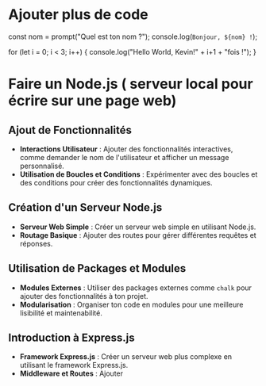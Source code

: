
# Ajouter plus de code 

const nom = prompt("Quel est ton nom ?");
console.log(`Bonjour, ${nom} !`);

for (let i = 0; i < 3; i++) {
    console.log("Hello World, Kevin!" + i+1 + "fois !");
}

# Faire un Node.js ( serveur local pour écrire sur une page web)


## Ajout de Fonctionnalités
- **Interactions Utilisateur** : Ajouter des fonctionnalités interactives, comme demander le nom de l'utilisateur et afficher un message personnalisé.
- **Utilisation de Boucles et Conditions** : Expérimenter avec des boucles et des conditions pour créer des fonctionnalités dynamiques.

## Création d'un Serveur Node.js
- **Serveur Web Simple** : Créer un serveur web simple en utilisant Node.js.
- **Routage Basique** : Ajouter des routes pour gérer différentes requêtes et réponses.

## Utilisation de Packages et Modules
- **Modules Externes** : Utiliser des packages externes comme `chalk` pour ajouter des fonctionnalités à ton projet.
- **Modularisation** : Organiser ton code en modules pour une meilleure lisibilité et maintenabilité.

## Introduction à Express.js
- **Framework Express.js** : Créer un serveur web plus complexe en utilisant le framework Express.js.
- **Middleware et Routes** : Ajouter
